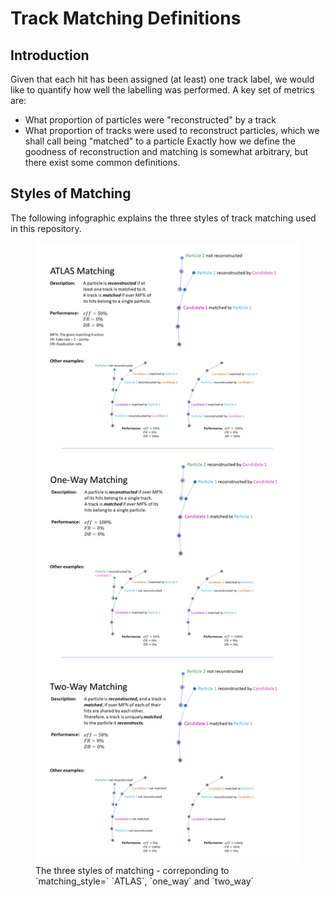 # Track Matching Definitions

## Introduction

Given that each hit has been assigned (at least) one track label, we would like to quantify how well the labelling was performed. A key set of metrics are:
- What proportion of particles were "reconstructed" by a track
- What proportion of tracks were used to reconstruct particles, which we shall call being "matched" to a particle
Exactly how we define the goodness of reconstruction and matching is somewhat arbitrary, but there exist some common definitions.

## Styles of Matching

The following infographic explains the three styles of track matching used in this repository.

<figure>
  <img src="https://raw.githubusercontent.com/HSF-reco-and-software-triggers/Tracking-ML-Exa.TrkX/master/docs/media/matching_diagram.png"/>
  <figcaption>The three styles of matching - correponding to `matching_style=` `ATLAS`, `one_way` and `two_way`</figcaption>
</figure>